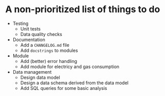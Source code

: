 # A non-prioritized list of things to do

- Testing
    - Unit tests
    - Data quality checks
- Documentation
    - Add a `CHANGELOG.md` file
    - Add `docstrings` to modules
- Module
    - Add (better) error handling
    - Add module for electricy and gas consumption
- Data management
    - Design data model
    - Design a data schema derived from the data model
    - Add SQL queries for some basic analysis
